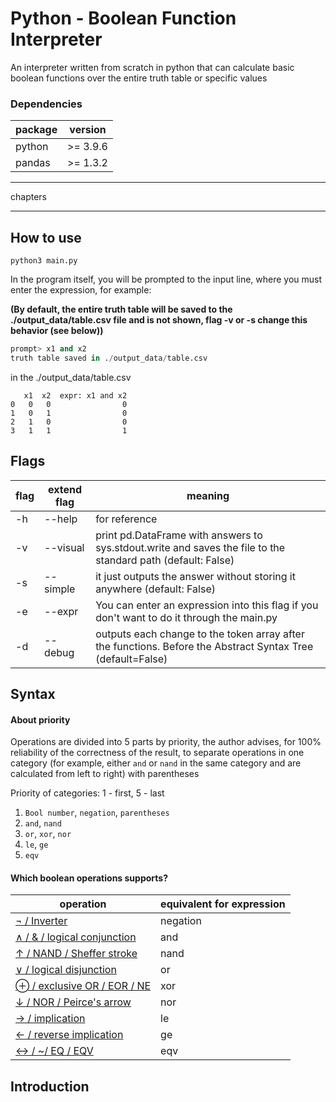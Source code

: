  # Python - Boolean Function Interpreter

An interpreter written from scratch in python that can calculate basic boolean functions over the entire truth table or specific values

### Dependencies


|package|version|
|----|-------|
|python|>= 3.9.6|
|pandas|>= 1.3.2|

***

chapters

***

## How to use

```shell
python3 main.py
```

In the program itself, you will be prompted to the input line, where you must enter the expression, for example:

**(By default, the entire truth table will be saved to the ./output_data/table.csv file and is not shown, flag -v or -s change this behavior (see below))**

```python
prompt> x1 and x2
truth table saved in ./output_data/table.csv
```

in the ./output_data/table.csv

```csv
   x1  x2  expr: x1 and x2
0   0   0                0
1   0   1                0
2   1   0                0
3   1   1                1
```

## Flags

|flag|extend flag|meaning|
|----|-----------|-------|
|-h|--help|for reference|
|-v|--visual| print pd.DataFrame with answers to sys.stdout.write and saves the file to the standard path (default: False)|
|-s|--simple|it just outputs the answer without storing it anywhere (default: False)|
|-e|--expr|You can enter an expression into this flag if you don't want to do it through the main.py|
|-d|--debug|outputs each change to the token array after the functions. Before the Abstract Syntax Tree (default=False)|

## Syntax

#### About priority
Operations are divided into 5 parts by priority, the author advises, for 100% reliability of the correctness of the result, to separate operations in one category (for example, either `and` or `nand` in the same category and are calculated from left to right) with parentheses

Priority of categories: 1 - first, 5 - last
1. `Bool number`, `negation`, `parentheses`
2. `and`, `nand`
3. `or`, `xor`, `nor`
4. `le`, `ge`
5. `eqv`

#### Which boolean operations supports?

|operation|equivalent for expression|
|----|-------|
|[¬ / Inverter](https://en.wikipedia.org/wiki/Inverter_(logic_gate))|negation|
|[∧ / & / logical conjunction](https://en.wikipedia.org/wiki/AND_gate)|and|
|[↑ / NAND / Sheffer stroke](https://en.wikipedia.org/wiki/NAND_gate)|nand|
|[∨ / logical disjunction](https://en.wikipedia.org/wiki/OR_gate)|or|
|[⊕ / exclusive OR / EOR / NE](https://en.wikipedia.org/wiki/XOR_gate)|xor|
|[↓ / NOR / Peirce's arrow](https://en.wikipedia.org/wiki/Logical_NOR)|nor|
|[→ / implication](https://en.wikipedia.org/wiki/Material_conditional)|le|
|[← / reverse implication](https://en.wikipedia.org/wiki/Converse_(logic))|ge|
|[↔ / ~/ EQ / EQV](https://en.wikipedia.org/wiki/Logical_equality)|eqv|


## Introduction


